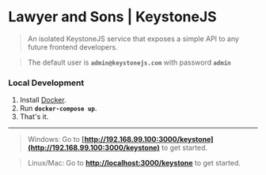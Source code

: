 # Lawyer and Sons | KeystoneJS
> An isolated KeystoneJS service that exposes a simple API to any future frontend developers.

> The default user is __`admin@keystonejs.com`__ with password __`admin`__

### Local Development

1. Install [Docker](https://www.docker.com/products/docker).
2. Run __`docker-compose up`__.
3. That's it.

---

> Windows: Go to __[http://192.168.99.100:3000/keystone](http://192.168.99.100:3000/keystone)__ to get started.

> Linux/Mac: Go to __[http://localhost:3000/keystone](http://localhost:3000/keystone)__ to get started.


